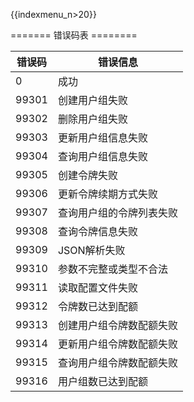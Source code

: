 {{indexmenu_n>20}}

\======= 错误码表 ========

| 错误码   | 错误信息         |
| ----- | ------------ |
| 0     | 成功           |
| 99301 | 创建用户组失败      |
| 99302 | 删除用户组失败      |
| 99303 | 更新用户组信息失败    |
| 99304 | 查询用户组信息失败    |
| 99305 | 创建令牌失败       |
| 99306 | 更新令牌续期方式失败   |
| 99307 | 查询用户组的令牌列表失败 |
| 99308 | 查询令牌信息失败     |
| 99309 | JSON解析失败     |
| 99310 | 参数不完整或类型不合法  |
| 99311 | 读取配置文件失败     |
| 99312 | 令牌数已达到配额     |
| 99313 | 创建用户组令牌数配额失败 |
| 99314 | 更新用户组令牌数配额失败 |
| 99315 | 查询用户组令牌数配额失败 |
| 99316 | 用户组数已达到配额    |
